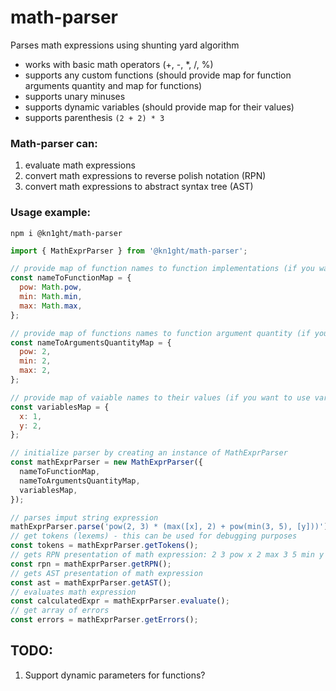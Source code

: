 # math-parser

Parses math expressions using shunting yard algorithm

- works with basic math operators (+, -, \*, /, %)
- supports any custom functions (should provide map for function arguments quantity and map for functions)
- supports unary minuses
- supports dynamic variables (should provide map for their values)
- supports parenthesis `(2 + 2) * 3`

### Math-parser can:

1. evaluate math expressions
2. convert math expressions to reverse polish notation (RPN)
3. convert math expressions to abstract syntax tree (AST)

### Usage example:

```
npm i @kn1ght/math-parser
```

```javascript
import { MathExprParser } from '@kn1ght/math-parser';

// provide map of function names to function implementations (if you want to use your functions)
const nameToFunctionMap = {
  pow: Math.pow,
  min: Math.min,
  max: Math.max,
};

// provide map of functions names to function argument quantity (if you want to use your functions)
const nameToArgumentsQuantityMap = {
  pow: 2,
  min: 2,
  max: 2,
};

// provide map of vaiable names to their values (if you want to use variables)
const variablesMap = {
  x: 1,
  y: 2,
};

// initialize parser by creating an instance of MathExprParser
const mathExprParser = new MathExprParser({
  nameToFunctionMap,
  nameToArgumentsQuantityMap,
  variablesMap,
});

// parses imput string expression
mathExprParser.parse('pow(2, 3) * (max([x], 2) + pow(min(3, 5), [y]))');
// get tokens (lexems) - this can be used for debugging purposes
const tokens = mathExprParser.getTokens();
// gets RPN presentation of math expression: 2 3 pow x 2 max 3 5 min y pow + *
const rpn = mathExprParser.getRPN();
// gets AST presentation of math expression
const ast = mathExprParser.getAST();
// evaluates math expression
const calculatedExpr = mathExprParser.evaluate();
// get array of errors
const errors = mathExprParser.getErrors();
```

## TODO:

1. Support dynamic parameters for functions?
